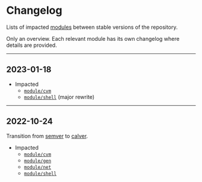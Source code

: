 # Changelog

Lists of impacted [modules](../module) between stable versions of the
repository.

Only an overview. Each relevant module has its own changelog where details are
provided.


---


## 2023-01-18

- Impacted
    - [`module/cvm`]
    - [`module/shell`] (major rewrite)


---


## 2022-10-24

Transition from [semver](https://semver.org) to [calver](https://calver.org).

- Impacted
    - [`module/cvm`]
    - [`module/gen`]
    - [`module/net`]
    - [`module/shell`]




<!--- Links to module changelogs -->


[`module/cvm`]:   ../module/cvm/doc/changelog.md
[`module/gen`]:   ../module/gen/doc/changelog.md
[`module/net`]:   ../module/net/doc/changelog.md
[`module/shell`]: ../module/shell/doc/changelog.md
